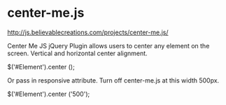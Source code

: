 # center-me.js

http://js.believablecreations.com/projects/center-me.js/

Center Me JS jQuery Plugin allows users to center any element on the screen. Vertical and horizontal center alignment.  

$(‘#Element').center ();

Or pass in responsive attribute.
Turn off center-me.js at this width 500px.

$(‘#Element').center ('500');
